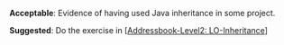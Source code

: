 <panel type="danger" header="`W5.3a` Can explain the meaning of inheritance :star:" no-close>
  <include src="../../book/oopDesign/inheritance/what/full.md" />

<!-- TODO: add evidence -->

</panel>

<!-- ==================================================================================================== -->

<panel type="danger" header="`W5.3b` Can implement inheritance :star:" no-close>
  <include src="../../book/oopImplementation/inheritance/full.md" />
  <panel header=":dart: Evidence" expanded>

**Acceptable**: Evidence of having used Java inheritance in some project.

**Suggested**: Do the exercise in [[Addressbook-Level2: LO-Inheritance](https://github.com/nus-cs2103-AY1718S2/addressbook-level2/blob/master/doc/LearningOutcomes.md#use-inheritance-to-achieve-code-reuse-lo-inheritance)]

<include src="submission.md" />

  </panel>
</panel>
